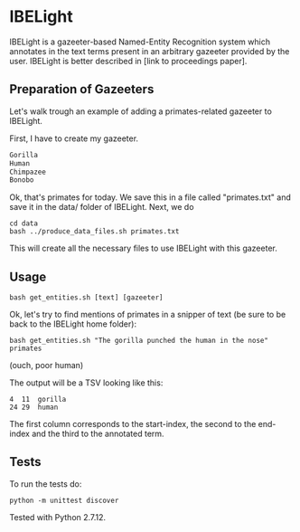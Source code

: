 # IBELight

IBELight is a gazeeter-based Named-Entity Recognition system which annotates in the text terms present in an arbitrary gazeeter provided by the user. IBELight is better described in [link to proceedings paper]. 

## Preparation of Gazeeters 

Let's walk trough an example of adding a primates-related gazeeter to IBELight. 

First, I have to create my gazeeter. 

```txt
Gorilla 
Human
Chimpazee 
Bonobo
```

Ok, that's primates for today. We save this in a file called "primates.txt" and save it in the data/ folder of IBELight. Next, we do 

```shell
cd data
bash ../produce_data_files.sh primates.txt
```

This will create all the necessary files to use IBELight with this gazeeter. 

## Usage

```shell
bash get_entities.sh [text] [gazeeter]
```

Ok, let's try to find mentions of primates in a snipper of text (be sure to be back to the IBELight home folder):

```shell
bash get_entities.sh "The gorilla punched the human in the nose" primates
```

(ouch, poor human)

The output will be a TSV looking like this:

```tsv
4  11  gorilla
24 29  human
```

The first column corresponds to the start-index, the second to the end-index and the third to the annotated term.

## Tests

To run the tests do:

```shell
python -m unittest discover
```

Tested with Python 2.7.12.
